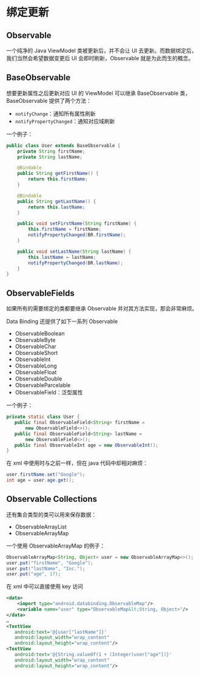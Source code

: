 # 绑定更新

## Observable

一个纯净的 Java ViewModel 类被更新后，并不会让 UI 去更新。而数据绑定后，我们当然会希望数据变更后 UI 会即时刷新，Observable 就是为此而生的概念。

## BaseObservable

想要更新属性之后更新对应 UI 的 ViewModel 可以继承 BaseObservable 类，BaseObservable 提供了两个方法：

* `notifyChange`：通知所有属性刷新
* `notifyPropertyChanged`：通知对应域刷新

一个例子：

```java
public class User extends BaseObservable {
    private String firstName;
    private String lastName;

    @Bindable
    public String getFirstName() {
        return this.firstName;
    }

    @Bindable
    public String getLastName() {
        return this.lastName;
    }

    public void setFirstName(String firstName) {
        this.firstName = firstName;
        notifyPropertyChanged(BR.firstName);
    }

    public void setLastName(String lastName) {
        this.lastName = lastName;
        notifyPropertyChanged(BR.lastName);
    }
}
```

## ObservableFields

如果所有的需要绑定的类都要继承 Observable 并对其方法实现，那会非常麻烦。

Data Binding 还提供了如下一系列 Observable

* ObservableBoolean
* ObservableByte
* ObservableChar
* ObservableShort
* ObservableInt
* ObservableLong
* ObservableFloat
* ObservableDouble
* ObservableParcelable
* ObservableField：泛型属性

一个例子：

```java
private static class User {
   public final ObservableField<String> firstName =
       new ObservableField<>();
   public final ObservableField<String> lastName =
       new ObservableField<>();
   public final ObservableInt age = new ObservableInt();
}
```

在 xml 中使用时与之前一样，但在 java 代码中却相对麻烦：

```java
user.firstName.set("Google");
int age = user.age.get();
```

## Observable Collections

还有集合类型的类可以用来保存数据：

* ObservableArrayList
* ObservableArrayMap

一个使用 ObservableArrayMap 的例子：

```java
ObservableArrayMap<String, Object> user = new ObservableArrayMap<>();
user.put("firstName", "Google");
user.put("lastName", "Inc.");
user.put("age", 17);
```

在 xml 中可以直接使用 key 访问

```xml
<data>
    <import type="android.databinding.ObservableMap"/>
    <variable name="user" type="ObservableMap&lt;String, Object>"/>
</data>
…
<TextView
   android:text='@{user["lastName"]}'
   android:layout_width="wrap_content"
   android:layout_height="wrap_content"/>
<TextView
   android:text='@{String.valueOf(1 + (Integer)user["age"])}'
   android:layout_width="wrap_content"
   android:layout_height="wrap_content"/>
```